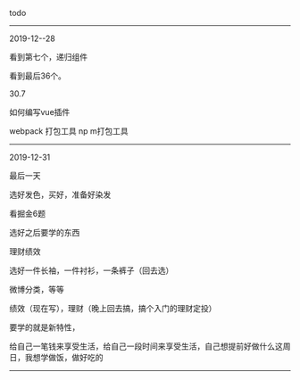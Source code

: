 todo

----

2019-12--28

看到第七个，递归组件

看到最后36个。

30.7

如何编写vue插件

webpack 打包工具 np m打包工具

----

2019-12-31

最后一天

选好发色，买好，准备好染发 

看掘金6题

选好之后要学的东西

理财绩效

选好一件长袖，一件衬衫，一条裤子（回去选）

微博分类，等等

绩效（现在写），理财（晚上回去搞，搞个入门的理财定投）

要学的就是新特性，

给自己一笔钱来享受生活，给自己一段时间来享受生活，自己想提前好做什么这周日，我想学做饭，做好吃的

----





